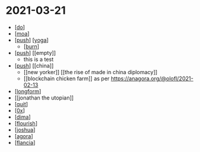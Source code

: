 # 2021-03-21

- [[do]]
- [[moa]]
- [[push]] [[yoga]]
  - [[burn]]
- [[push]] [[empty]]
  - this is a test
- [[push]] [[china]]
  - [[new yorker]] [[the rise of made in china diplomacy]]
  - [[blockchain chicken farm]] as per https://anagora.org/@olofl/2021-02-13
- [[longform]]
- [[jonathan the utopian]]
- [[quit]]
- [[0x]]
- [[dima]]
- [[flourish]]
- [[joshua]]
- [[agora]]
- [[flancia]]

[//begin]: # "Autogenerated link references for markdown compatibility"
[do]: ../do "Do"
[moa]: ../moa "Moa"
[push]: ../push "Push"
[yoga]: ../yoga "Yoga"
[burn]: ../burn "burn"
[longform]: ../longform "longform"
[quit]: ../quit "quit"
[0x]: ../0x "0x"
[dima]: ../dima "dima"
[flourish]: ../flourish "flourish"
[joshua]: ../joshua "joshua"
[agora]: ../agora "Agora"
[flancia]: ../flancia "Flancia"
[//end]: # "Autogenerated link references"
